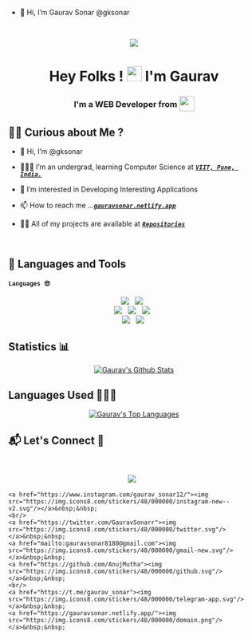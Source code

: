- 👋 Hi, I’m Gaurav Sonar @gksonar 

<br/>

<p align="center">
<code><img src = "https://komarev.com/ghpvc/?username=gksonar&color=brightgreen&style=flat-square"></img></code>
</p>
<h1 align="center">Hey Folks ! <img src="https://raw.githubusercontent.com/MartinHeinz/MartinHeinz/master/wave.gif" width="30px"> I'm Gaurav</h1>
<h3 align="center">I'm a WEB Developer from <sub><sub><img src="assets/india_flag.png" width="30px"></sub></sub></h3>

## 🙋‍♂️ Curious about Me ? 
- 👋 Hi, I’m @gksonar

- 👨🏻‍🎓 I’m an undergrad, learning Computer Science at **_[`VIIT, Pune, India.`](https://pict.edu/about_us/)_** 

- 👀 I’m interested in Developing Interesting Applications 

- 📫 How to reach me ...**_[`gauravsonar.netlify.app`](https://github.com/gksonar?tab=repositories)_**

- 👨‍💻 All of my projects are available at **_[`Repositories`](https://github.com/gksonar?tab=repositories)_**

<br/>

## 🚀 Languages and Tools


#### `Languages 😎`
<div align="center" >
<img src="https://img.icons8.com/color/48/000000/java.svg"/>&nbsp;&nbsp;
<img src="https://img.icons8.com/color/48/000000/python.svg"/>&nbsp;&nbsp;
<br/>
<img src="https://img.icons8.com/color/48/000000/javascript--v2.svg"/>&nbsp;&nbsp;
<img src="https://img.icons8.com/officexs/48/000000/php-logo.svg"/>&nbsp;&nbsp;
<img src="https://img.icons8.com/color/48/000000/html-5--v1.svg"/>&nbsp;&nbsp;
<br/>
<img src="https://img.icons8.com/color/48/000000/c-programming.svg"/>&nbsp;&nbsp;
<img src="https://img.icons8.com/color/48/000000/c-plus-plus-logo.svg"/>&nbsp;
</div>

<h2 align="start">Statistics 📊</h2>
<p align="center">
    <a href="https://github.com/gksonar"><img alt="Gaurav's Github Stats" src="https://github-readme-stats.vercel.app/api?username=gksonar&bg_color=30,642B73,C6426E&title_color=fff&text_color=fff&show_icons=true&icon_color=fff&border_radius=20&border_color=fff&include_all_commits=true&line_height=25&custom_title=Gaurav%20sonar%27s%20Github%20Stats" /></a> 
</p>
<h2 align="start">Languages Used 👨🏻‍💻</h2>
<p align="center">
        <a href="https://github.com/gksonar"><img alt="Gaurav's Top Languages" src="https://github-readme-stats.vercel.app/api/top-langs/?username=gksonar&layout=compact&langs_count=10&bg_color=30,4776E6,8E54E9&text_color=fff&title_color=fff&border_radius=20&card_width=445" /></a>
</p>

<h2 align="start">📬 Let's Connect 🔗</h2>
<br/>
<p align="center">
    <a href="https://www.linkedin.com/in/gaurav-sonar-aaa89a159/"><img src="https://img.icons8.com/stickers/48/000000/linkedin.svg"/></a>&nbsp;&nbsp;
    
    <a href="https://www.instagram.com/gaurav_sonar12/"><img src="https://img.icons8.com/stickers/48/000000/instagram-new--v2.svg"/></a>&nbsp;&nbsp;
    <br/>
    <a href="https://twitter.com/GauravSonarr"><img src="https://img.icons8.com/stickers/48/000000/twitter.svg"/></a>&nbsp;&nbsp;
    <a href="mailto:gauravsonar8180@gmail.com"><img src="https://img.icons8.com/stickers/48/000000/gmail-new.svg"/></a>&nbsp;&nbsp;
    <a href="https://github.com/AnujMutha"><img src="https://img.icons8.com/stickers/48/000000/github.svg"/></a>&nbsp;&nbsp;
    <br/>
    <a href="https://t.me/gaurav_sonar"><img src="https://img.icons8.com/stickers/48/000000/telegram-app.svg"/></a>&nbsp;&nbsp;
    <a href="https://gauravsonar.netlify.app/"><img src="https://img.icons8.com/stickers/48/000000/domain.png"/></a>&nbsp;&nbsp;

</p> 
<br/>

<!---
gksonar/gksonar is a ✨ special ✨ repository because its `README.md` (this file) appears on your GitHub profile.
You can click the Preview link to take a look at your changes.
--->
